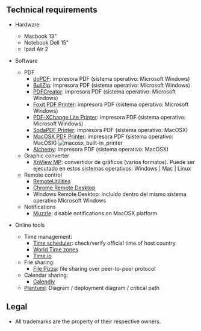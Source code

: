 ## Technical requirements ##

* Hardware
     - Macbook 13"
     - Notebook Dell 15"
     - Ipad Air 2
     
* Software
     - PDF
          - [doPDF](https://www.dopdf.com/): impresora PDF (sistema operativo: Microsoft Windows)
          - [BullZip](http://www.bullzip.com/products/pdf/info.php): impresora PDF (sistema operativo: Microsoft Windows)
          - [PDFCreator](https://www.pdfforge.org/pdfcreator): impresora PDF (sistema operativo: Microsoft Windows)
          - [Foxit PDF Printer](https://www.foxitsoftware.com/downloads/): impresora PDF (sistema operativo: Microsoft Windows)
          - [PDF-XChange Lite Printer](https://www.tracker-software.com/product/pdf-xchange-lite): impresora PDF (sistema operativo: Microsoft Windows)
          - [SodaPDF Printer](https://www.sodapdf.com/installation-guide/): impresora PDF (sistema operativo: MacOSX)
          - [MacOSX PDF Printer](https://support.apple.com/es-lamr/guide/mac-help/mchlp1531/10.13/mac/10.13): impresora PDF (sistema operativo: MacOSX)
          ![macosx_built-in_printer](https://bitbucket.org/repo/z88jp6x/images/407128471-mac_pdf_printing.png)
          - [Alchemy](https://dawnlabs.github.io/alchemy/): impresora PDF (sistema operativo: MacOSX)
     - Graphic converter
          - [XnView MP](https://www.xnview.com/en/xnviewmp/): convertidor de gráficos (varios formatos). Puede ser ejecutado en estos sistemas operativos: Windows | Mac | Linux
     - Remote control
          - [RemoteUtilities](https://www.remoteutilities.com/)
          - [Chrome Remote Desktop](https://remotedesktop.google.com/)
          - Windows Remote Desktop: incluído dentro del mismo sistema operativo Microsoft Windows
     - Notifications
          - [Muzzle](https://muzzleapp.com/): disable notifications on MacOSX platform

* Online tools
     - Time management:
          - [Time scheduler](https://time.is/es/): check/verify official time of host country
          - [World Time zones](https://everytimezone.com/)
          - [Time.io](https://timee.io/)
     - File sharing:
          - [File Pizza](https://file.pizza/): file sharing over peer-to-peer protocol
     - Calendar sharing:
          - [Calendly](https://calendly.com/)
     - [Plantuml](http://www.plantuml.com/plantuml/uml/): Diagram / deployment diagram / critical path

     
## Legal ##

* All trademarks are the property of their respective owners.